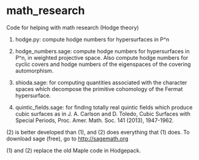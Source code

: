 math_research
=============

Code for helping with math research (Hodge theory)

  1. hodge.py: compute hodge numbers for hypersurfaces in P^n

  2. hodge_numbers.sage: compute hodge numbers for hypersurfaces in P^n,
     in weighted projective space.  Also compute hodge numbers for cyclic
     covers and hodge numbers of the eigenspaces of the covering automorphism.

  3. shioda.sage: for computing quantities associated with the character
     spaces which decompose the primitive cohomology of the  Fermat
     hypersurface.

  4. quintic_fields.sage: for finding totally real quintic fields which
     produce cubic surfaces as in J. A. Carlson and D. Toledo, Cubic 
     Surfaces with Special Periods, Proc. Amer. Math. Soc. 141 (2013), 1947-1962.

(2) is better developed than (1), and (2) does everything that (1) does.
To download sage (free), go to http://sagemath.org

(1) and (2) replace the old Maple code in Hodgepack.


